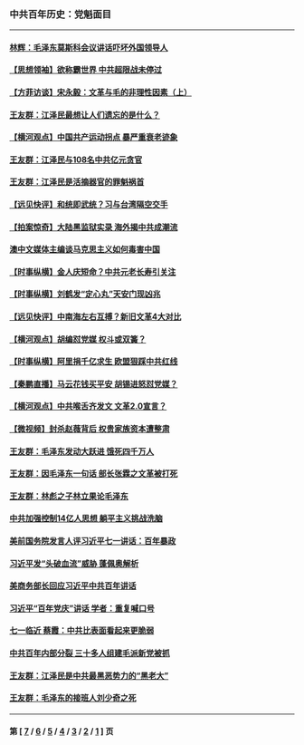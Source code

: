 ### 中共百年历史：党魁面目
---
#### [林辉：毛泽东莫斯科会议讲话吓坏外国领导人](../../pages/nf1176107/n13917931.md?07150430) 
#### [【思想领袖】欲称霸世界 中共超限战未停过](../../pages/nf1176107/n13745142.md?07150430) 
#### [【方菲访谈】宋永毅：文革与毛的非理性因素（上）](../../pages/nf1176107/n13469956.md?07150430) 
#### [王友群：江泽民最想让人们遗忘的是什么？](../../pages/nf1176107/n13408949.md?07150430) 
#### [【横河观点】中国共产运动拐点 暴严重衰老迹象](../../pages/nf1176107/n13388333.md?07150430) 
#### [王友群：江泽民与108名中共亿元贪官](../../pages/nf1176107/n13352358.md?07150430) 
#### [王友群：江泽民是活摘器官的罪魁祸首](../../pages/nf1176107/n13336903.md?07150430) 
#### [【远见快评】和统即武统？习与台湾隔空交手](../../pages/nf1176107/n13297739.md?07150430) 
#### [【拍案惊奇】大陆黑监狱实录 海外揭中共成潮流](../../pages/nf1176107/n13288853.md?07150430) 
#### [澳中文媒体主编谈马克思主义如何毒害中国](../../pages/nf1176107/n13257387.md?07150430) 
#### [【时事纵横】金人庆短命？中共元老长寿引关注](../../pages/nf1176107/n13217934.md?07150430) 
#### [【时事纵横】刘鹤发“定心丸”天安门现凶兆](../../pages/nf1176107/n13215416.md?07150430) 
#### [【远见快评】中南海左右互搏？新旧文革4大对比](../../pages/nf1176107/n13214745.md?07150430) 
#### [【横河观点】胡编怼党媒 权斗或双簧？](../../pages/nf1176107/n13210864.md?07150430) 
#### [【时事纵横】阿里捐千亿求生 欧盟狠踩中共红线](../../pages/nf1176107/n13206431.md?07150430) 
#### [【秦鹏直播】马云花钱买平安 胡锡进怒怼党媒？](../../pages/nf1176107/n13206392.md?07150430) 
#### [【横河观点】中共喉舌齐发文 文革2.0宣言？](../../pages/nf1176107/n13201248.md?07150430) 
#### [【微视频】封杀赵薇背后 权贵家族资本遭整肃](../../pages/nf1176107/n13197798.md?07150430) 
#### [王友群：毛泽东发动大跃进 饿死四千万人](../../pages/nf1176107/n13177158.md?07150430) 
#### [王友群：因毛泽东一句话 部长张霖之文革被打死](../../pages/nf1176107/n13161711.md?07150430) 
#### [王友群：林彪之子林立果论毛泽东](../../pages/nf1176107/n13128622.md?07150430) 
#### [中共加强控制14亿人思想 躺平主义挑战洗脑](../../pages/nf1176107/n13094299.md?07150430) 
#### [美前国务院发言人评习近平七一讲话：百年暴政](../../pages/nf1176107/n13066986.md?07150430) 
#### [习近平发“头破血流”威胁 蓬佩奥解析](../../pages/nf1176107/n13063604.md?07150430) 
#### [美商务部长回应习近平中共百年讲话](../../pages/nf1176107/n13062903.md?07150430) 
#### [习近平“百年党庆”讲话 学者：重复喊口号](../../pages/nf1176107/n13061411.md?07150430) 
#### [七一临近 蔡霞：中共比表面看起来更脆弱](../../pages/nf1176107/n13056418.md?07150430) 
#### [中共百年内部分裂 三十多人组建毛派新党被抓](../../pages/nf1176107/n13044023.md?07150430) 
#### [王友群：江泽民是中共最黑恶势力的“黑老大”](../../pages/nf1176107/n13022180.md?07150430) 
#### [王友群：毛泽东的接班人刘少奇之死](../../pages/nf1176107/n12991772.md?07150430) 

---
#### 第 [ [7](./7.md?07150430) / [6](./6.md?07150430) / [5](./5.md?07150430) / [4](./4.md?07150430) / [3](./3.md?07150430) / [2](./2.md?07150430) / [1](./1.md?07150430) ] 页
